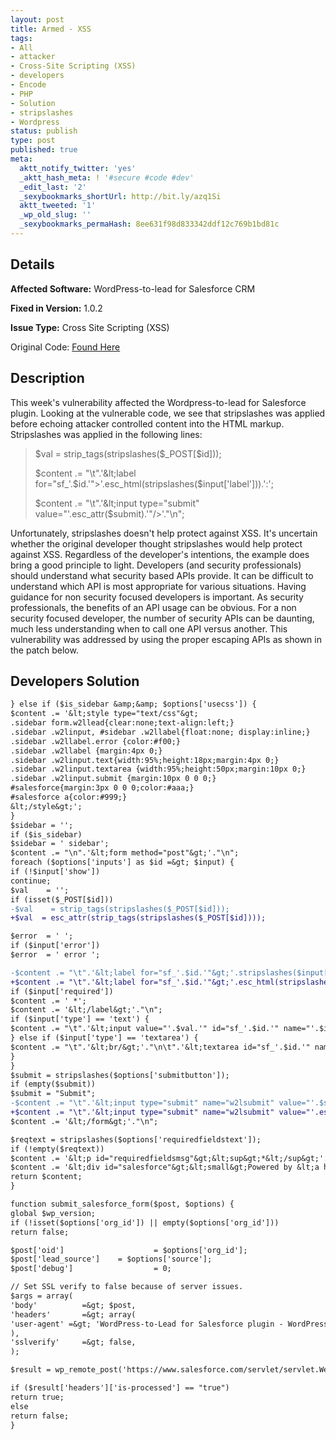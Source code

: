 ```yaml
---
layout: post
title: Armed - XSS
tags:
- All
- attacker
- Cross-Site Scripting (XSS)
- developers
- Encode
- PHP
- Solution
- stripslashes
- Wordpress
status: publish
type: post
published: true
meta:
  aktt_notify_twitter: 'yes'
  _aktt_hash_meta: ! '#secure #code #dev'
  _edit_last: '2'
  _sexybookmarks_shortUrl: http://bit.ly/azq1Si
  aktt_tweeted: '1'
  _wp_old_slug: ''
  _sexybookmarks_permaHash: 8ee631f98d833342ddf12c769b1bd81c
---
```

## Details
__Affected Software:__ WordPress-to-lead for Salesforce CRM

__Fixed in Version:__  1.0.2

__Issue Type:__ Cross Site Scripting (XSS)

Original Code: <a title="Armed" href="http://spotthevuln.com/2010/09/armed/" target="_blank">Found    Here</a>
## Description
This week's vulnerability affected the Wordpress-to-lead for Salesforce plugin. Looking at the vulnerable code, we see that stripslashes was applied before echoing attacker controlled content into the HTML markup. Stripslashes was applied in the following lines:
<blockquote>$val    = strip_tags(stripslashes($_POST[$id]));

$content .= "\t".'&lt;label for="sf_'.$id.'"&gt;'.esc_html(stripslashes($input['label'])).':';

$content .= "\t".'&lt;input type="submit" value="'.esc_attr($submit).'"/&gt;'."\n";</blockquote>
Unfortunately, stripslashes doesn't help protect against XSS. It's uncertain whether the original developer thought stripslashes would help protect against XSS. Regardless of the developer's intentions, the example does bring a good principle to light. Developers (and security professionals) should understand what security based APIs provide. It can be difficult to understand which API is most appropriate for various situations. Having guidance for non security focused developers is important. As security professionals, the benefits of an API usage can be obvious. For a non security focused developer, the number of security APIs can be daunting, much less understanding when to call one API versus another. This vulnerability was addressed by using the proper escaping APIs as shown in the patch below.
## Developers Solution
```diff
} else if ($is_sidebar &amp;&amp; $options['usecss']) {
$content .= '&lt;style type="text/css"&gt;
.sidebar form.w2llead{clear:none;text-align:left;}
.sidebar .w2linput, #sidebar .w2llabel{float:none; display:inline;}
.sidebar .w2llabel.error {color:#f00;}
.sidebar .w2llabel {margin:4px 0;}
.sidebar .w2linput.text{width:95%;height:18px;margin:4px 0;}
.sidebar .w2linput.textarea {width:95%;height:50px;margin:10px 0;}
.sidebar .w2linput.submit {margin:10px 0 0 0;}
#salesforce{margin:3px 0 0 0;color:#aaa;}
#salesforce a{color:#999;}
&lt;/style&gt;';
}
$sidebar = '';
if ($is_sidebar)
$sidebar = ' sidebar';
$content .= "\n".'&lt;form method="post"&gt;'."\n";
foreach ($options['inputs'] as $id =&gt; $input) {
if (!$input['show'])
continue;
$val    = '';
if (isset($_POST[$id]))
-$val    = strip_tags(stripslashes($_POST[$id]));
+$val  = esc_attr(strip_tags(stripslashes($_POST[$id])));

$error  = ' ';
if ($input['error'])
$error  = ' error ';

-$content .= "\t".'&lt;label for="sf_'.$id.'"&gt;'.stripslashes($input['label']).':';
+$content .= "\t".'&lt;label for="sf_'.$id.'"&gt;'.esc_html(stripslashes($input['label'])).':';
if ($input['required'])
$content .= ' *';
$content .= '&lt;/label&gt;'."\n";
if ($input['type'] == 'text') {
$content .= "\t".'&lt;input value="'.$val.'" id="sf_'.$id.'" name="'.$id.'" type="text"/&gt;&lt;br/&gt;'."\n\n";
} else if ($input['type'] == 'textarea') {
$content .= "\t".'&lt;br/&gt;'."\n\t".'&lt;textarea id="sf_'.$id.'" name="'.$id.'"&gt;'.$val.'&lt;/textarea&gt;&lt;br/&gt;'."\n\n";
}
}
$submit = stripslashes($options['submitbutton']);
if (empty($submit))
$submit = "Submit";
-$content .= "\t".'&lt;input type="submit" name="w2lsubmit" value="'.$submit.'"/&gt;'."\n";
+$content .= "\t".'&lt;input type="submit" name="w2lsubmit" value="'.esc_attr($submit).'"/&gt;'."\n";
$content .= '&lt;/form&gt;'."\n";

$reqtext = stripslashes($options['requiredfieldstext']);
if (!empty($reqtext))
$content .= '&lt;p id="requiredfieldsmsg"&gt;&lt;sup&gt;*&lt;/sup&gt;'.$reqtext.'&lt;/p&gt;';
$content .= '&lt;div id="salesforce"&gt;&lt;small&gt;Powered by &lt;a href="http://www.salesforce.com/"&gt;Salesforce CRM&lt;/a&gt;&lt;/small&gt;&lt;/div&gt;';
return $content;
}

function submit_salesforce_form($post, $options) {
global $wp_version;
if (!isset($options['org_id']) || empty($options['org_id']))
return false;

$post['oid']                    = $options['org_id'];
$post['lead_source']    = $options['source'];
$post['debug']                  = 0;

// Set SSL verify to false because of server issues.
$args = array(
'body'          =&gt; $post,
'headers'       =&gt; array(
'user-agent' =&gt; 'WordPress-to-Lead for Salesforce plugin - WordPress/'.$wp_version.'; '.get_bloginfo('url'),
),
'sslverify'     =&gt; false,
);

$result = wp_remote_post('https://www.salesforce.com/servlet/servlet.WebToLead?encoding=UTF-8', $args);

if ($result['headers']['is-processed'] == "true")
return true;
else
return false;
}
```
